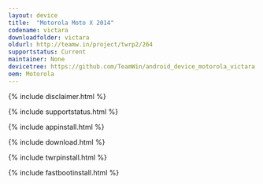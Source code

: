 ```yaml
---
layout: device
title:  "Motorola Moto X 2014"
codename: victara
downloadfolder: victara
oldurl: http://teamw.in/project/twrp2/264
supportstatus: Current
maintainer: None
devicetree: https://github.com/TeamWin/android_device_motorola_victara
oem: Motorola
---
```


{% include disclaimer.html %}

{% include supportstatus.html %}

{% include appinstall.html %}

{% include download.html %}

{% include twrpinstall.html %}

{% include fastbootinstall.html %}
